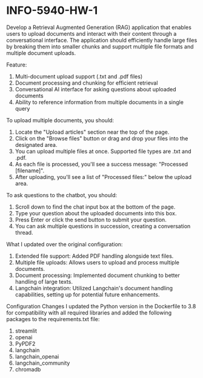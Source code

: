 # INFO-5940-HW-1
Develop a Retrieval Augmented Generation (RAG) application that enables users to upload documents and interact with their content through a conversational interface. The application should efficiently handle large files by breaking them into smaller chunks and support multiple file formats and multiple document uploads.

Feature:
1. Multi-document upload support (.txt and .pdf files)
2. Document processing and chunking for efficient retrieval
3. Conversational AI interface for asking questions about uploaded documents
4. Ability to reference information from multiple documents in a single query

To upload multiple documents, you should:
1. Locate the "Upload articles" section near the top of the page.
2. Click on the "Browse files" button or drag and drop your files into the designated area.
3. You can upload multiple files at once. Supported file types are .txt and .pdf.
4. As each file is processed, you'll see a success message: "Processed [filename]".
5. After uploading, you'll see a list of "Processed files:" below the upload area.

To ask questions to the chatbot, you should:
1. Scroll down to find the chat input box at the bottom of the page.
2. Type your question about the uploaded documents into this box.
3. Press Enter or click the send button to submit your question.
4. You can ask multiple questions in succession, creating a conversation thread.

What I updated over the original configuration:
1. Extended file support: Added PDF handling alongside text files.
2. Multiple file uploads: Allows users to upload and process multiple documents.
3. Document processing: Implemented document chunking to better handling of large texts.
4. Langchain integration: Utilized Langchain's document handling capabilities, setting up for potential future enhancements.
   
Configuration Changes
I updated the Python version in the Dockerfile to 3.8 for compatibility with all required libraries and added the following packages to the requirements.txt file:
1. streamlit
2. openai
3. PyPDF2
4. langchain
5. langchain_openai
6. langchain_community
7. chromadb
